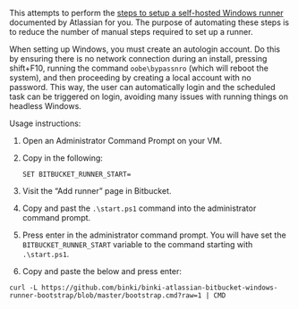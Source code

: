 This attempts to perform the [steps to setup a self-hosted Windows runner](https://support.atlassian.com/bitbucket-cloud/docs/set-up-runners-for-windows/) documented by Atlassian for you. The purpose of automating these steps is to reduce the number of manual steps required to set up a runner.

When setting up Windows, you must create an autologin account. Do this by ensuring there is no network connection during an install, pressing shift+F10, running the command `oobe\bypassnro` (which will reboot the system), and then proceeding by creating a local account with no password. This way, the user can automatically login and the scheduled task can be triggered on login, avoiding many issues with running things on headless Windows.

Usage instructions:

1. Open an Administrator Command Prompt on your VM.
2. Copy in the following:

    ```
    SET BITBUCKET_RUNNER_START=
    ```

3. Visit the “Add runner” page in Bitbucket.
4. Copy and past the `.\start.ps1` command into the administrator command prompt.
5. Press enter in the administrator command prompt. You will have set the `BITBUCKET_RUNNER_START` variable to the command starting with `.\start.ps1`.
6. Copy and paste the below and press enter:

```
curl -L https://github.com/binki/binki-atlassian-bitbucket-windows-runner-bootstrap/blob/master/bootstrap.cmd?raw=1 | CMD
```
